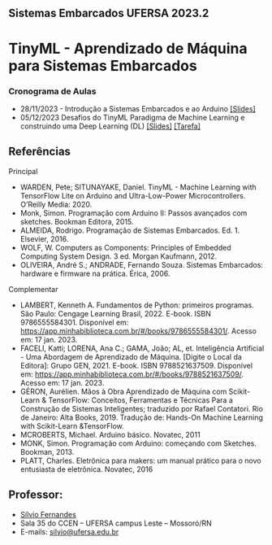 ## Sistemas Embarcados UFERSA 2023.2

# TinyML - Aprendizado de Máquina para Sistemas Embarcados

### Cronograma de Aulas 
+ 28/11/2023 - Introdução a Sistemas Embarcados e ao Arduino [[Slides]](slides/)
+ 05/12/2023	Desafios do TinyML Paradigma de Machine Learning e construindo uma Deep Learning (DL) [[Slides]](slides/) [[Tarefa]](tarefas/)

## Referências
Principal
  +	WARDEN, Pete; SITUNAYAKE, Daniel. TinyML - Machine Learning with TensorFlow Lite on Arduino and Ultra-Low-Power Microcontrollers. O’Reilly Media: 2020.
  +	Monk, Simon. Programação com Arduino II: Passos avançados com sketches. Bookman Editora, 2015.
  +	ALMEIDA, Rodrigo. Programação de Sistemas Embarcados. Ed. 1. Elsevier, 2016.
  +	WOLF, W. Computers as Components: Principles of Embedded Computing System Design. 3 ed. Morgan Kaufmann, 2012.
  + OLIVEIRA, André S.; ANDRADE, Fernando Souza. Sistemas Embarcados: hardware e firmware na prática. Érica, 2006.

Complementar
  +	LAMBERT, Kenneth A. Fundamentos de Python: primeiros programas. São Paulo: Cengage Learning Brasil, 2022. E-book. ISBN 9786555584301. Disponível em: https://app.minhabiblioteca.com.br/#/books/9786555584301/. Acesso em: 17 jan. 2023.
  +	FACELI, Katti; LORENA, Ana C.; GAMA, João; AL, et. Inteligência Artificial - Uma Abordagem de Aprendizado de Máquina. [Digite o Local da Editora]: Grupo GEN, 2021. E-book. ISBN 9788521637509. Disponível em:  https://app.minhabiblioteca.com.br/#/books/9788521637509/.  Acesso em: 17 jan. 2023. 
  +	GÉRON, Aurélien. Mãos à Obra Aprendizado de Máquina com Scikit-Learn & TensorFlow: Conceitos, Ferramentas e Técnicas Para a Construção de Sistemas Inteligentes; traduzido por Rafael Contatori. Rio de Janeiro: Alta Books, 2019. Tradução de: Hands-On Machine Learning with Scikit-Learn &TensorFlow.
  +	MCROBERTS, Michael. Arduino básico. Novatec, 2011
  +	MONK, Simon. Programação com Arduino: começando com Sketches. Bookman, 2013.
  +	PLATT, Charles. Eletrônica para makers: um manual prático para o novo entusiasta de eletrônica. Novatec, 2016


## Professor:
+ [Sílvio Fernandes](http://lattes.cnpq.br/5111916887378777)
+ Sala 35 do CCEN – UFERSA campus Leste – Mossoró/RN
+ E-mails: silvio@ufersa.edu.br 
